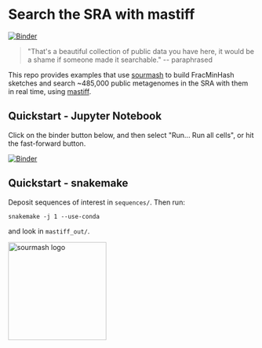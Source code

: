 # Search the SRA with mastiff

[![Binder](https://mybinder.org/badge_logo.svg)](https://mybinder.org/v2/gh/sourmash-bio/2022-search-sra-with-mastiff/stable?labpath=interpret-sra-live.ipynb)

>"That's a beautiful collection of public data you have here, it would
>be a shame if someone made it searchable." -- paraphrased

This repo provides examples that use
[sourmash](https://github.com/sourmash-bio/sourmash) to build
FracMinHash sketches and search ~485,000 public metagenomes in the
SRA with them in real time, using
[mastiff](https://github.com/sourmash-bio/mastiff).

## Quickstart - Jupyter Notebook

Click on the binder button below, and then select "Run... Run all cells", or hit the fast-forward button.

[![Binder](https://mybinder.org/badge_logo.svg)](https://mybinder.org/v2/gh/sourmash-bio/2022-search-sra-with-mastiff/stable?labpath=interpret-sra-live.ipynb)

## Quickstart - snakemake

Deposit sequences of interest in `sequences/`. Then run:

```
snakemake -j 1 --use-conda
```

and look in `mastiff_out/`.

<a href="https://sourmash.readthedocs.io"><img src="https://sourmash.readthedocs.io/en/latest/_static/logo.png" alt="sourmash logo" width="200" height="200"> </a>
